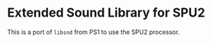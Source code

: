 # Extended Sound Library for SPU2

This is a port of `libsnd` from PS1 to use the SPU2 processor.  
